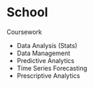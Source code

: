 # School

Coursework

* Data Analysis (Stats)
* Data Management
* Predictive Analytics
* Time Series Forecasting
* Prescriptive Analytics
